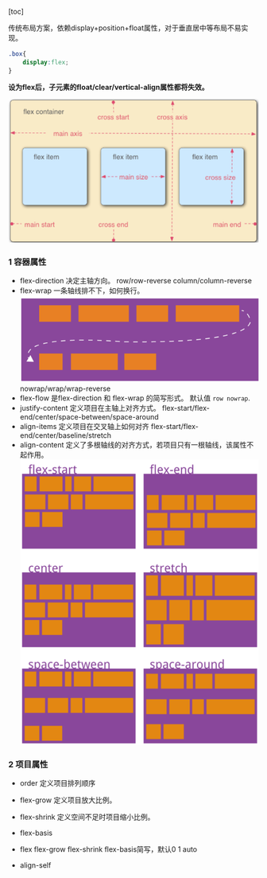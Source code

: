 

[toc]

传统布局方案，依赖display+position+float属性，对于垂直居中等布局不易实现。

```css
.box{
    display:flex;
}
```

**设为flex后，子元素的float/clear/vertical-align属性都将失效。**

![1675926157289](image/flex/1675926157289.png)

### 1 容器属性

+ flex-direction
  决定主轴方向。
  row/row-reverse
  column/column-reverse
+ flex-wrap
  一条轴线排不下，如何换行。
  ![1675927372109](image/flex/1675927372109.png)
  nowrap/wrap/wrap-reverse
+ flex-flow
  是flex-direction 和 flex-wrap 的简写形式。
  默认值 `row nowrap`.
+ justify-content
  定义项目在主轴上对齐方式。
  flex-start/flex-end/center/space-between/space-around
+ align-items
  定义项目在交叉轴上如何对齐
  flex-start/flex-end/center/baseline/stretch
+ align-content
  定义了多根轴线的对齐方式，若项目只有一根轴线，该属性不起作用。
  ![1675927778367](image/flex/1675927778367.png)

### 2 项目属性
+ order
定义项目排列顺序

+ flex-grow
定义项目放大比例。

+ flex-shrink
定义空间不足时项目缩小比例。

+ flex-basis
+ flex
flex-grow flex-shrink flex-basis简写，默认0 1 auto

+ align-self




















































